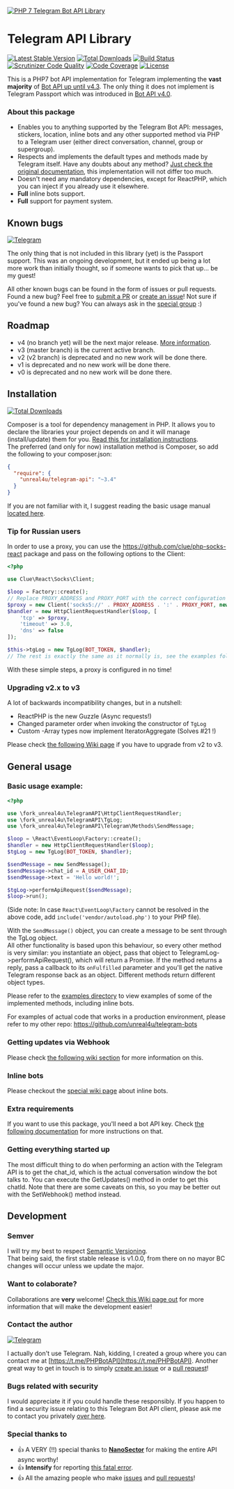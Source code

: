 [![PHP 7 Telegram Bot API Library](https://github.com/unreal4u/telegram-api/blob/master/examples/binary-test-data/logo-php7-telegram-bot-api-small.png?raw=true)](https://github.com/unreal4u/telegram-api/wiki/100-stars!)

# Telegram API Library

[![Latest Stable Version](https://poser.pugx.org/unreal4u/telegram-api/v/stable)](https://packagist.org/packages/unreal4u/telegram-api)
[![Total Downloads](https://poser.pugx.org/unreal4u/telegram-api/downloads)](https://packagist.org/packages/unreal4u/telegram-api)
[![Build Status](https://travis-ci.org/unreal4u/telegram-api.svg)](https://travis-ci.org/unreal4u/telegram-api)
[![Scrutinizer Code Quality](https://scrutinizer-ci.com/g/unreal4u/telegram-api/badges/quality-score.png?b=master)](https://scrutinizer-ci.com/g/unreal4u/telegram-api/?branch=master)
[![Code Coverage](https://scrutinizer-ci.com/g/unreal4u/telegram-api/badges/coverage.png?b=master)](https://scrutinizer-ci.com/g/unreal4u/telegram-api/?branch=master)
[![License](https://poser.pugx.org/unreal4u/telegram-api/license)](https://packagist.org/packages/unreal4u/telegram-api)

This is a PHP7 bot API implementation for Telegram implementing the **vast majority** of
[Bot API up until v4.3](https://core.telegram.org/bots/api#february-13-2018). The only thing it does not implement is
Telegram Passport which was introduced in [Bot API v4.0](https://core.telegram.org/bots/api#july-26-2018).

### About this package

* Enables you to anything supported by the Telegram Bot API: messages, stickers, location, inline bots and any other supported method via PHP to a Telegram user (either direct conversation, channel, group or supergroup).
* Respects and implements the default types and methods made by Telegram itself. Have any doubts about any method? [Just check the original documentation](https://core.telegram.org/bots/api), this implementation will not differ too much.
* Doesn't need any mandatory dependencies, except for ReactPHP, which you can inject if you already use it elsewhere.
* **Full** inline bots support.
* **Full** support for payment system.

## Known bugs

[![Telegram](http://trellobot.doomdns.org/telegrambadge.svg)](https://t.me/PHPBotAPI)

The only thing that is not included in this library (yet) is the Passport support. This was an ongoing development, but
it ended up being a lot more work than initially thought, so if someone wants to pick that up... be my guest!

All other known bugs can be found in the form of issues or pull requests. Found a new bug? Feel free to [submit a PR](https://github.com/unreal4u/telegram-api/pulls) or
[create an issue](https://github.com/unreal4u/telegram-api/issues)! Not sure if you've found a new bug? You can always ask
in the [special group](https://t.me/PHPBotAPI) :)

## Roadmap

- v4 (no branch yet) will be the next major release. [More information](https://github.com/unreal4u/telegram-api/projects/5).
- v3 (master branch) is the current active branch.
- v2 (v2 branch) is deprecated and no new work will be done there.
- v1 is deprecated and no new work will be done there.
- v0 is deprecated and no new work will be done there.

## Installation

[![Total Downloads](https://poser.pugx.org/unreal4u/telegram-api/downloads)](https://packagist.org/packages/unreal4u/telegram-api)

Composer is a tool for dependency management in PHP. It allows you to declare the libraries your project depends on and it will manage (install/update) them for you. [Read this for installation instructions](https://getcomposer.org/doc/00-intro.md).  
The preferred (and only for now) installation method is Composer, so add the following to your composer.json:

```json
{
  "require": {
    "unreal4u/telegram-api": "~3.4"
  }
}
```

If you are not familiar with it, I suggest reading the basic usage manual [located here](https://getcomposer.org/doc/01-basic-usage.md).

### Tip for Russian users

In order to use a proxy, you can use the https://github.com/clue/php-socks-react package and pass on the following options to the Client:

```php
<?php

use Clue\React\Socks\Client;

$loop = Factory::create();
// Replace PROXY_ADDRESS and PROXY_PORT with the correct configuration
$proxy = new Client('socks5://' . PROXY_ADDRESS . ':' . PROXY_PORT, new Connector($loop));
$handler = new HttpClientRequestHandler($loop, [
    'tcp' => $proxy,
    'timeout' => 3.0,
    'dns' => false
]);

$this->tgLog = new TgLog(BOT_TOKEN, $handler);
// The rest is exactly the same as it normally is, see the examples folder for more information
```

With these simple steps, a proxy is configured in no time!

### Upgrading v2.x to v3

A lot of backwards incompatibility changes, but in a nutshell: 
* ReactPHP is the new Guzzle (Async requests!)
* Changed parameter order when invoking the constructor of `TgLog`
* Custom -Array types now implement IteratorAggregate (Solves #21 !)

Please check [the following Wiki page](https://github.com/unreal4u/telegram-api/wiki/Upgrading-from-v2-to-v3) if you 
have to upgrade from v2 to v3.

## General usage

### Basic usage example:

```php
<?php

use \fork_unreal4u\TelegramAPI\HttpClientRequestHandler;
use \fork_unreal4u\TelegramAPI\TgLog;
use \fork_unreal4u\TelegramAPI\Telegram\Methods\SendMessage;

$loop = \React\EventLoop\Factory::create();
$handler = new HttpClientRequestHandler($loop);
$tgLog = new TgLog(BOT_TOKEN, $handler);

$sendMessage = new SendMessage();
$sendMessage->chat_id = A_USER_CHAT_ID;
$sendMessage->text = 'Hello world!';

$tgLog->performApiRequest($sendMessage);
$loop->run();
```
(Side note: In case `React\EventLoop\Factory` cannot be resolved in the above code, add `include('vendor/autoload.php')` to your PHP file).

With the `SendMessage()` object, you can create a message to be sent through the TgLog object.  
All other functionality is based upon this behaviour, so every other method is very similar: you instantiate an object, 
pass that object to TelegramLog->performApiRequest(), which will return a Promise. If the method returns a reply, 
pass a callback to its `onFulfilled` parameter and you'll get the native Telegram response back as an object. 
Different methods return different object types. 

Please refer to the [examples directory](https://github.com/unreal4u/telegram-api/tree/master/examples) to view examples 
of some of the implemented methods, including inline bots. 

For examples of actual code that works in a production environment, please refer to my other repo: https://github.com/unreal4u/telegram-bots

### Getting updates via Webhook

Please check [the following wiki section](https://github.com/unreal4u/telegram-api/wiki/Getting-updates-via-Webhook) for
more information on this.

### Inline bots

Please checkout the [special wiki page](https://github.com/unreal4u/telegram-api/wiki/Inline-Bots) about inline bots.

### Extra requirements

If you want to use this package, you'll need a bot API key. Check 
[the following documentation](https://github.com/unreal4u/telegram-api/wiki/Creating-a-bot) for more instructions 
on that.

### Getting everything started up

The most difficult thing to do when performing an action with the Telegram API is to get the chat_id, which is the 
actual conversation window the bot talks to. You can execute the GetUpdates() method in order to get this chatId. Note
that there are some caveats on this, so you may be better out with the SetWebhook() method instead. 

## Development

### Semver

I will try my best to respect [Semantic Versioning](http://semver.org).  
That being said, the first stable release is v1.0.0, from there on no mayor BC changes will occur unless we update
the major.

### Want to colaborate?

Collaborations are **very** welcome! [Check this Wiki page out](https://github.com/unreal4u/telegram-api/wiki/Want-to-colaborate%3F) 
for more information that will make the development easier!

### Contact the author

[![Telegram](http://trellobot.doomdns.org/telegrambadge.svg)](https://t.me/PHPBotAPI)

I actually don't use Telegram. Nah, kidding, I created a group where you can contact me at [https://t.me/PHPBotAPI](https://t.me/PHPBotAPI).
Another great way to get in touch is to simply [create an issue](https://github.com/unreal4u/telegram-api/issues) or a
[pull request](https://github.com/unreal4u/telegram-api/pulls)!

### Bugs related with security

I would appreciate it if you could handle these responsibly. If you happen to find a security issue relating to this 
Telegram Bot API client, please ask me to contact you privately [over here](https://t.me/PHPBotAPI).

### Special thanks to

- :+1: A VERY (!!) special thanks to **[NanoSector](https://github.com/Yoshi2889)** for making the entire API async worthy!
- :+1: **Intensify** for reporting [this fatal error](https://github.com/unreal4u/telegram-api/issues/15).
- :+1: All the amazing people who make [issues](https://github.com/unreal4u/telegram-api/issues) and [pull requests](https://github.com/unreal4u/telegram-api/pulls)!
